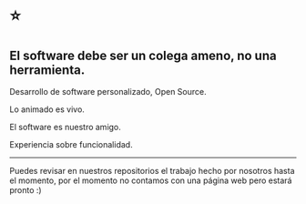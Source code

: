 # ⭐
## El software debe ser un colega ameno, no una herramienta.


Desarrollo de software personalizado, Open Source.

Lo animado es vivo.

El software es nuestro amigo.

Experiencia sobre funcionalidad.

---
Puedes revisar en nuestros repositorios el trabajo hecho por nosotros hasta el momento, por el momento no contamos con una página web pero
estará pronto :)
